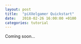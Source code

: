 ```yaml
---
layout: post
title:  "piXXelgamer Quickstart"
date:   2018-02-26 16:00:00 +0100
categories: tutorial
---
```


Coming soon...
